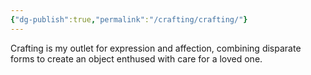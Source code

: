 ```yaml
---
{"dg-publish":true,"permalink":"/crafting/crafting/"}
---
```


Crafting is my outlet for expression and affection, combining disparate forms to create an object enthused with care for a loved one. 